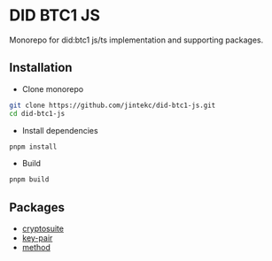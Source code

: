 # DID BTC1 JS

Monorepo for did:btc1 js/ts implementation and supporting packages.

## Installation

* Clone monorepo

```sh
git clone https://github.com/jintekc/did-btc1-js.git
cd did-btc1-js
```

* Install dependencies

```sh
pnpm install
```

* Build

```sh
pnpm build
```

## Packages

- [cryptosuite](/packages/cryptosuite/README.md)
- [key-pair](/packages/key-pair/README.md)
- [method](/packages/method/README.md)
